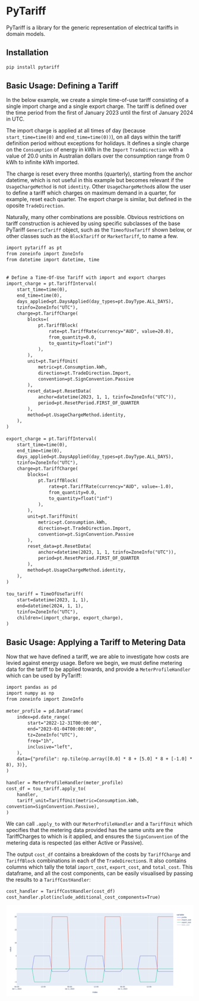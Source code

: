 # PyTariff

<!-- Badges go here TODO -->

PyTariff is a library for the generic representation of electrical tariffs in domain models.

## Installation

```bash
pip install pytariff
```

## Basic Usage: Defining a Tariff

In the below example, we create a simple time-of-use tariff consisting of a single import charge and a single export charge. The tariff is defined over the time period from the first of January 2023 until the first of January 2024 in UTC.

The import charge is applied at all times of day (because ```start_time=time(0)``` and ```end_time=time(0))```), on all days within the tariff definition period without exceptions for holidays. It defines a single charge on the ```Consumption``` of energy in kWh in the ```Import``` ```TradeDirection``` with a value of 20.0 units in Australian dollars over the consumption range from 0 kWh to infinite kWh imported. 

The charge is reset every three months (quarterly), starting from the anchor datetime, which is not useful in this example but becomes relevant if the ```UsageChargeMethod``` is not ```identity```. Other ```UsageChargeMethod```s allow the user to define a tariff which charges on maximum demand in a quarter, for example, reset each quarter. The export charge is similar, but defined in the oposite ```TradeDirection```.

Naturally, many other combinations are possible. Obvious restrictions on tariff construction is achieved by using specific subclasses of the base PyTariff ```GenericTariff``` object, such as the ```TimeofUseTariff``` shown below, or other classes such as the ```BlockTariff``` or ```MarketTariff```, to name a few.

```python3
import pytariff as pt
from zoneinfo import ZoneInfo
from datetime import datetime, time


# Define a Time-Of-Use Tariff with import and export charges
import_charge = pt.TariffInterval(
    start_time=time(0),
    end_time=time(0),
    days_applied=pt.DaysApplied(day_types=pt.DayType.ALL_DAYS),
    tzinfo=ZoneInfo("UTC"),
    charge=pt.TariffCharge(
        blocks=(
            pt.TariffBlock(
                rate=pt.TariffRate(currency="AUD", value=20.0),
                from_quantity=0.0,
                to_quantity=float("inf")
            ),
        ),
        unit=pt.TariffUnit(
            metric=pt.Consumption.kWh,
            direction=pt.TradeDirection.Import,
            convention=pt.SignConvention.Passive
        ),
        reset_data=pt.ResetData(
            anchor=datetime(2023, 1, 1, tzinfo=ZoneInfo("UTC")),
            period=pt.ResetPeriod.FIRST_OF_QUARTER
        ),
        method=pt.UsageChargeMethod.identity,
    ),
)

export_charge = pt.TariffInterval(
    start_time=time(0),
    end_time=time(0),
    days_applied=pt.DaysApplied(day_types=pt.DayType.ALL_DAYS),
    tzinfo=ZoneInfo("UTC"),
    charge=pt.TariffCharge(
        blocks=(
            pt.TariffBlock(
                rate=pt.TariffRate(currency="AUD", value=-1.0),
                from_quantity=0.0,
                to_quantity=float("inf")
            ),
        ),
        unit=pt.TariffUnit(
            metric=pt.Consumption.kWh,
            direction=pt.TradeDirection.Import,
            convention=pt.SignConvention.Passive
        ),
        reset_data=pt.ResetData(
            anchor=datetime(2023, 1, 1, tzinfo=ZoneInfo("UTC")),
            period=pt.ResetPeriod.FIRST_OF_QUARTER
        ),
        method=pt.UsageChargeMethod.identity,
    ),
)

tou_tariff = TimeOfUseTariff(
    start=datetime(2023, 1, 1),
    end=datetime(2024, 1, 1),
    tzinfo=ZoneInfo("UTC"),
    children=(import_charge, export_charge),
)
```

## Basic Usage: Applying a Tariff to Metering Data

Now that we have defined a tariff, we are able to investigate how costs are levied against energy usage. Before we begin, we must define metering data for the tariff to be applied towards, and provide a ```MeterProfileHandler``` which can be used by PyTariff:

```
import pandas as pd
import numpy as np
from zoneinfo import ZoneInfo

meter_profile = pd.DataFrame(
    index=pd.date_range(
        start="2022-12-31T00:00:00",
        end="2023-01-04T00:00:00",
        tz=ZoneInfo("UTC"),
        freq="1h",
        inclusive="left",
    ),
    data={"profile": np.tile(np.array([0.0] * 8 + [5.0] * 8 + [-1.0] * 8), 3)},
)

handler = MeterProfileHandler(meter_profile)
cost_df = tou_tariff.apply_to(
    handler,
    tariff_unit=TariffUnit(metric=Consumption.kWh, convention=SignConvention.Passive),
)

```


We can call ```.apply_to``` with our ```MeterProfileHandler``` and a ```TariffUnit``` which specifies that the metering data provided has the same units are the TariffCharges to which is it applied, and ensures the ```SignConvention``` of the metering data is respected (as either Active or Passive).


The output ```cost_df``` contains a breakdown of the costs by ```TariffCharge``` and ```TariffBlock``` combinations in each of the ```TradeDirection```s. It also contains columns which tally the total ```import_cost```, ```export_cost```, and ```total_cost```. This dataframe, and all the cost components, can be easily visualised by passing the results to a ```TariffCostHandler```:

```
cost_handler = TariffCostHandler(cost_df)
cost_handler.plot(include_additional_cost_components=True)
```

![Example TOU Tariff](src/utal/docs/img/tou_example.png)


<!-- Plot goes here TODO -->

<!-- ## Schema

This library defines five classes of electrical tariff:
1. GenericTariff
2. SingleRateTariff
3. TimeOfUseTariff
4. DemandTariff
5. ConsumptionTariff
6. BlockTariff

### GenericTariff
A GenericTariff is a generalised model of an electrical tariff defined as a closed timezone-aware datetime interval. It contains child TariffIntervals, which are right-open timezone-aware time intervals which are levied on their DaysApplied and associated with a single TariffCharge. A TariffCharge contains a tuple of TariffBlocks, each of which define the right-open interval of some unit over which a given TariffRate is to be applied.

```python3
GenericTariff(
    TariffInterval(
        TariffCharge(
            TariffBlock,
            [...]
        ),
        [...]
    ),
    [...]
)
```

Using this model, it is possible to define many different subclasses of tariff. The most common subclasses are implemented already and provided below, with their implied restrictions applied in these child classes.

---
### SingleRateTariff
A SingleRateTariff is a subclass of a GenericTariff that enforces that, among other things:
1. The tariff must define only a single child TariffInterval (meaning it can only contain one TariffCharge)
2. That single TariffCharge must contain at least one block, from zero to infinite usage of its TariffUnit. It may also contains at most a single block from zero to infinite usage of its TariffUnit in each of the two TradeDirections (Import and Export).

---
### TimeOfUseTariff
A TimeOfUseTariff is a subclass of a GenericTariff that enforces that, among other things:
1. More than one unique child TariffInterval must be defined
2. These TariffIntervals must share their DaysApplied and timezone attributes, and contain unique, non-overlapping [start, end) intervals

There are no restrictions preventing each child TariffInterval in the TimeOfUseTariff from containing multiple non-overlapping 
blocks, and no restriction on the existence of reset periods on each TariffInterval. A TimeOfUseTariff can be defined in terms of 
either Demand or Consumption units (but not both).

---
### DemandTariff
A DemandTariff is a subclass of a GenericTariff that enforces that, among other things:
1. At least one child TariffInterval must be defined
2. The child TariffInterval(s) must use Demand units (e.g. kW)

There are no restrictions preventing each child TariffInterval in the DemandTariff from containing multiple non-overlapping
blocks, and no restriction on the existence of reset periods on each TariffInterval. In practice, it is expected that a 
DemandTariff will contain multiple blocks and a non-None reset period.

---
### ConsumptionTariff
A ConsumptionTariff is a subclass of a GenericTariff that enforces that, among other things:
1. At least one child TariffInterval must be defined
2. The child TariffInterval(s) must use Consumption units (e.g. kWh)

There are no restrictions preventing each child TariffInterval in the ConsumptionTariff from containing multiple blocks,
and no restriction on the existence of reset periods on each TariffInterval.

---
### BlockTariff
A BlockTariff is a subclass of a GenericTariff that enforces that, among other things:
1. At least one child TariffInterval must be defined
2. The child TariffInterval(s) must each contain more than a single non-overlapping block

There are no restrictions on the units of the child TariffIntervals or the existence of reset periods.

---
### MarketTariff
A MarketTariff is a subclass of a GenericTariff that enforces that, among other things:
1. At least one child TariffInterval must be defined
2. The child TariffInterval(s) must each contain only a single block in their TariffCharge
3. Each TariffCharge rate must be defined as a MarketRate

There are no restrictions on the units of the child TariffIntervals or the existence of reset periods. A MarketTariff cannot use TariffRate(s). Tariff values for MarketRates are
determined on-the-fly from input data when applied to metering data. -->
